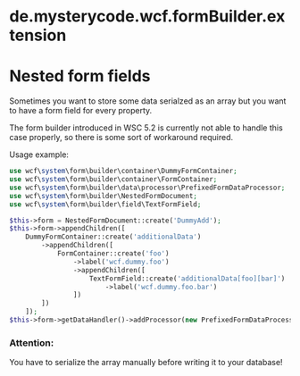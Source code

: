 # de.mysterycode.wcf.formBuilder.extension

# Nested form fields
Sometimes you want to store some data serialzed as an array but you want to have a form field for every property.

The form builder introduced in WSC 5.2 is currently not able to handle this case properly, so there is some sort of workaround required. 

Usage example:
```PHP
use wcf\system\form\builder\container\DummyFormContainer;
use wcf\system\form\builder\container\FormContainer;
use wcf\system\form\builder\data\processor\PrefixedFormDataProcessor;
use wcf\system\form\builder\NestedFormDocument;
use wcf\system\form\builder\field\TextFormField;

$this->form = NestedFormDocument::create('DummyAdd');
$this->form->appendChildren([
	DummyFormContainer::create('additionalData')
        ->appendChildren([
            FormContainer::create('foo')
                ->label('wcf.dummy.foo')
                ->appendChildren([
                    TextFormField::create('additionalData[foo][bar]')
                        ->label('wcf.dummy.foo.bar')
                ])
        ])
    ]);
$this->form->getDataHandler()->addProcessor(new PrefixedFormDataProcessor('additionalData', 'additionalData'));
```

### Attention:
You have to serialize the array manually before writing it to your database!